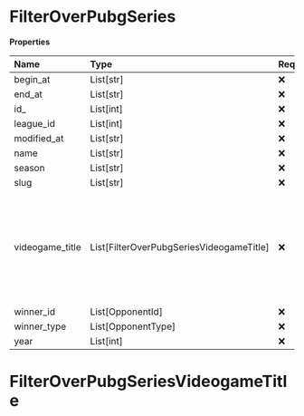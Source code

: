 # FilterOverPubgSeries

**Properties**

| Name            | Type                                     | Required | Description                                                                                              |
| :-------------- | :--------------------------------------- | :------- | :------------------------------------------------------------------------------------------------------- |
| begin_at        | List[str]                                | ❌       |                                                                                                          |
| end_at          | List[str]                                | ❌       |                                                                                                          |
| id\_            | List[int]                                | ❌       |                                                                                                          |
| league_id       | List[int]                                | ❌       |                                                                                                          |
| modified_at     | List[str]                                | ❌       |                                                                                                          |
| name            | List[str]                                | ❌       |                                                                                                          |
| season          | List[str]                                | ❌       |                                                                                                          |
| slug            | List[str]                                | ❌       |                                                                                                          |
| videogame_title | List[FilterOverPubgSeriesVideogameTitle] | ❌       | A videogame title id or slug. <br/>Only for `/csgo/*`, `/codmw/*`, `/fifa/*` and `/ow/*` endpoints <br/> |
| winner_id       | List[OpponentId]                         | ❌       |                                                                                                          |
| winner_type     | List[OpponentType]                       | ❌       |                                                                                                          |
| year            | List[int]                                | ❌       |                                                                                                          |

# FilterOverPubgSeriesVideogameTitle
